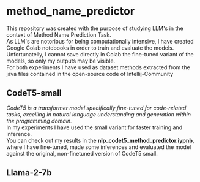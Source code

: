 # method_name_predictor

This repository was created with the purpose of studying LLM's in the context of Method Name Prediction Task. <br />
As LLM's are notorious for being computationally intensive, I have created Google Colab notebooks in order to train and evaluate the models.<br />
Unfortunatelly, I cannot save directly in Colab the fine-tuned variant of the models, so only my outputs may be visible. <br />
For both experiments I have used as dataset methods extracted from the java files contained in the open-source code of Intellij-Community
<br />
## CodeT5-small
_CodeT5 is a transformer model specifically fine-tuned for code-related tasks, excelling in natural language understanding and generation within the programming domain._<br />
In my experiments I have used the small variant for faster training and inference. <br />
You can check out my results in the __nlp_codet5_method_predictor.iypnb__, where I have fine-tuned, made some inferences and evaluated the model against the original, non-finetuned version of CodeT5 small.
<br />
## Llama-2-7b
